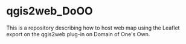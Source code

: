 # qgis2web_DoOO
This is a repository describing how to host web map using the Leaflet export on the qgis2web plug-in on Domain of One's Own.
